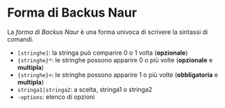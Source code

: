 # Forma di Backus Naur

La _forma di Backus Naur_ è una forma univoca di scrivere la sintassi di comandi.

- `[stringhe]`: la stringa può comparire 0 o 1 volta (**opzionale**)
- `{stringhe}*`: le stringhe possono apparire 0 o più volte (**opzionale** e **multipla**)
- `{stringhe}+`: le stringhe possono apparire 1 o più volte (**obbligatoria** e **multipla**)
- `stringa1|stringa2`: a scelta, stringa1 o stringa2
- `-options`: elenco di opzioni
